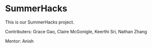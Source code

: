 # SummerHacks

This is our SummerHacks project.

Contributers: Grace Gao, Claire McGonigle, Keerthi Sri, Nathan Zhang

Mentor: Anish
